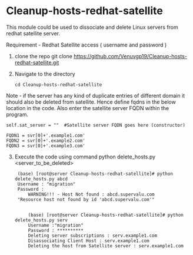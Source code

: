 # Cleanup-hosts-redhat-satellite

This module could be used to dissociate and delete Linux servers from redhat satellite server.

Requirement - Redhat Satellite access ( username and password )

1) clone the repo
    git clone https://github.com/Venuvgp19/Cleanup-hosts-redhat-satellite.git

2) Navigate to the directory
      
       cd Cleanup-hosts-redhat-satellite

Note - if the server has any kind of duplicate entries of different domain it should also be deleted from satellite. Hence define fqdns in the below location in the code. Also enter the satellite server FQDN within the program.
        
    self.sat_server = ""  #Satellite server FQDN goes here (constructor)
        
    FQDN1 = svr[0]+'.example1.com'
    FQDN2 = svr[0]+'.example2.com'
    FQDN3 = svr[0]+'.example3.com'

3) Execute the code using command python delete_hosts.py <server_to_be_deleted>
            
	    (base) [root@server Cleanup-hosts-redhat-satellite]# python delete_hosts.py abcd
	    Username : "migration"
	    Password :
            WARNING!!! - Host Not found : abcd.supervalu.com
 	    "Resource host not found by id 'abcd.supervalu.com'"
       

            (base) [root@server Cleanup-hosts-redhat-satellite]# python delete_hosts.py serv
            Username :"migration"
            Password : **********
            Deleting server subscriptions : serv.example1.com
            Disassociating Client Host : serv.example1.com
            Deleting the host from Satellite server : serv.example1.com

